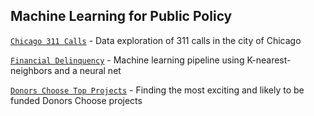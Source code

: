 ## Machine Learning for Public Policy

[`Chicago 311 Calls`](https://github.com/natashamathur/MachineLearning2018/blob/master/Homework%201/311%20Data%20Exploration.ipynb) - Data exploration of 311 calls in the city of Chicago

[`Financial Delinquency`](https://github.com/natashamathur/MachineLearning2018/blob/master/Financial_Delinquency/Financial_Distress_Analysis.ipynb) - Machine learning pipeline using K-nearest-neighbors and a neural net

[`Donors Choose Top Projects`](https://github.com/natashamathur/MachineLearning2018/tree/master/Exciting_Choices) - Finding the most exciting and likely to be funded Donors Choose projects
